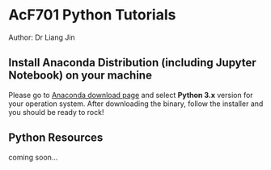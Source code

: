 # AcF701 Python Tutorials
Author: Dr Liang Jin


## Install Anaconda Distribution (including Jupyter Notebook) on your machine
Please go to [Anaconda download page](https://www.anaconda.com/download/) and select **Python 3.x** version for your operation system.
After downloading the binary, follow the installer and you should be ready to rock!

## Python Resources
coming soon...
